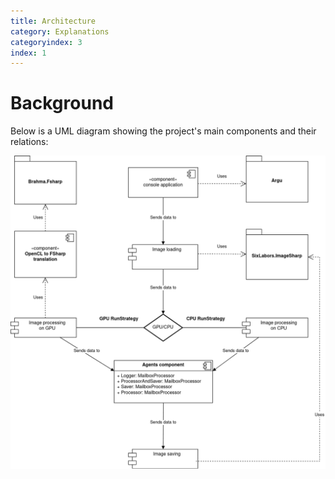 ```yaml
---
title: Architecture
category: Explanations
categoryindex: 3
index: 1
---
```


# Background

Below is a UML diagram showing the project's main components and their relations:

![](https://raw.githubusercontent.com/artem-burashnikov/ImageProcessing/main/docsSrc/images/uml_diagram.png)
